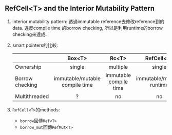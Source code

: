 ## RefCell\<T\> and the Interior Mutability Pattern
1. interior mutability pattern: 透過immutable reference去修改reference到的data. 違反compile time
的borrow checking, 所以是利用runtime的borrow checking來達成.
2. smart pointers的比較:

    |                 |             Box\<T\>              |          Rc\<T\>          |         RefCell\<T\>         |
    | --------------- | :-------------------------------: | :-----------------------: | :--------------------------: |
    | Ownership       |              single               |         multiple          |            single            |
    | Borrow checking | immutable/mutable<br>compile time | immutable<br>compile time | immutable/mutable<br>runtime |
    | Multithreaded   |                 ?                 |            no             |              no              |

3. `RefCell<T>`的methods:
    - `borrow`回傳`Ref<T>`
    - `borrow_mut`回傳`RefMut<T>`
